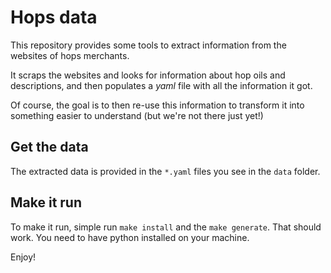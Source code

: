 # Hops data

This repository provides some tools to extract information from the websites of
hops merchants.

It scraps the websites and looks for information about hop oils and descriptions,
and then populates a *yaml* file with all the information it got.

Of course, the goal is to then re-use this information to transform it into
something easier to understand (but we're not there just yet!)

## Get the data

The extracted data is provided in the `*.yaml` files you see in the `data`
folder.

## Make it run

To make it run, simple run `make install` and the `make generate`. That should
work. You need to have python installed on your machine.

Enjoy!
